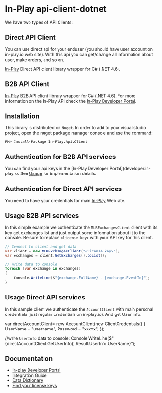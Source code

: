 # In-Play api-client-dotnet

We have two types of API Clients: 

## Direct API Client 

You can use direct api for your enduser (you should have user account on in-play.io web site). With this api you can get/change all information about user, make orders, and so on.

[In-Play](https://in-play.io) Direct API client library wrapper for C# (.NET 4.6).

## B2B API Client

[In-Play](https://in-play.io) B2B API client library wrapper for C# (.NET 4.6). For more information on the In-Play API check the [In-Play Developer Portal](developer.in-play.io). 

## Installation
This library is distributed on `Nuget`. In order to add to your visual studio project, open the nuget package manager console and use the command:

```
PM> Install-Package In-Play.Api.Client 
```

## Authentication for B2B API services

You can find your api keys in the [In-Play Developer Portal](developer.in-play.io. See [Usage](#Usage) for implementation details.

## Authentication for Direct API services

You need to have your credentials for main [In-Play](https://in-play.io) Web site.

## Usage B2B API services
In this simple example we authenticate the `MLBExchangesClient` client with its key get exchanges list and just output some information about it to the console. Be sure to replace `<license key>` with your API key for this client.
``` cs
// Connect to client and get data
var client = new MLBExchangesClient("<license key>");
var exchanges = client.GetExchanges().toList();

// Write data to console
foreach (var exchange in exchanges)
{
	Console.WriteLine($"{exchange.FullName} - {exchange.EventId}");
}
```

## Usage Direct API services
In this sample client we authenticate the `AccountClient` with main personal credentials (just regular credentials on in-play.io). And get User info.

var directAccountClient= new AccountClient(new ClientCredentials()
                        {
                            UserName = "username",
                            Password = "xxxxx",
                        });
	

//write `UserInfo` data to console: 
Console.WriteLine($"{directAccountClient.GetUserInfo().Result.UserInfo.UserName}");

## Documentation
* [In-play Developer Portal](developer.in-play.io)
* [Integration Guide](https://developer.in-play.io/integration)
* [Data Dictionary](https://developer.in-play.io/developer)
* [Find your license keys](https://developer.in-play.io/developer)
